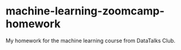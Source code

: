 # machine-learning-zoomcamp-homework
My homework for the machine learning course from DataTalks Club.
